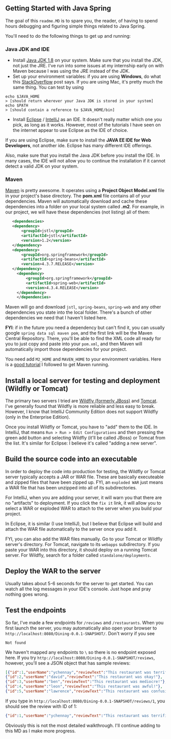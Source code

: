 ## Getting Started with Java Spring

The goal of this ```readme.MD``` is to spare you, the reader, of having to spend hours debugging and figuring simple things related to Java Spring.

You'll need to do the following things to get up and running:
### Java JDK and IDE
* Install [Java JDK 1.8](http://www.oracle.com/technetwork/java/javase/downloads/jdk8-downloads-2133151.html) on your system. Make sure that you install the JDK, not just the JRE. I've run into some
issues at my internship early on with Maven because I was using the JRE instead of the JDK.
* Set up your environment variables: if you are using **Windows**, do what this [StackOverflow](http://stackoverflow.com/questions/1672281/environment-variables-for-java-installation)
post says. If you are using Mac, it's pretty much the same thing. You can test by using

```
echo $JAVA_HOME
> [should return wherever your Java JDK is stored in your system]
echo $PATH
> [should contain a reference to $JAVA_HOME/bin]
```

* Install [Eclipse](http://www.eclipse.org/downloads/packages/eclipse-ide-java-developers/mars2) 
/ [IntelliJ](https://www.jetbrains.com/idea/download/#section=windows) as an IDE. It doesn't really matter which one you pick,
 as long as it works. However, most of the tutorials I have seen on the internet appear to use Eclipse as the IDE of choice.

If you are using Eclipse, make sure to install the **JAVA EE IDE for Web Developers**, not another ide. Eclipse has many different
IDE offerings.

Also, make sure that you install the Java JDK before you install the IDE. In many cases, the IDE will not allow you to continue
the installation if it cannot detect a valid JDK on your system. 

### Maven

[Maven](https://maven.apache.org/download.cgi) is pretty awesome. It operates using a **Project Object Model.xml** file in your
 project's base directory. The **pom.xml** file contains all of your dependencies. Maven will automatically download and cache
 these dependencies into a folder on your local system called **.m2**. For example, in our project, we will have these dependencies (not listing)
 all of them:
 
 ```xml
  	<dependencies>
  	<dependency>
  		<groupId>jstl</groupId>
  		<artifactId>jstl</artifactId>
  		<version>1.2</version>
  	</dependency>
  	<dependency>
  		<groupId>org.springframework</groupId>
  		<artifactId>spring-beans</artifactId>
  		<version>4.3.7.RELEASE</version>
  	</dependency>
      <dependency>
          <groupId>org.springframework</groupId>
          <artifactId>spring-web</artifactId>
          <version>4.3.4.RELEASE</version>
      </dependency>
      </dependencies>
```

Maven will go and download ```jstl```, ```spring-beans```, ```spring-web``` and any other dependencies you state into the local
folder. There's a bunch of other dependencies we need that I haven't listed here.

**FYI**: if in the future you need a dependency but can't find it, you can usually google 
```spring data sql maven pom```, and the first link will be the Maven Central Repository. There, you'll be able to find the XML code
all ready for you to just copy and paste into your ```pom.xml```, and then Maven will automatically import those dependencies for your project.

You need add ```M2_HOME``` and ```MAVEN_HOME``` to your environment variables. Here is a [good tutorial](https://www.mkyong.com/maven/how-to-install-maven-in-windows/) I followed to get Maven running.

## Install a local server for testing and deployment (Wildfly or Tomcat)

The primary two servers I tried are [Wildfly (formerly JBoss)](http://wildfly.org/downloads/) and 
[Tomcat](http://tomcat.apache.org/). I've generally found that Wildfly is more reliable and
less easy to break. However, I know that IntelliJ Community Edition does not support Wildfly (only in the Enterprise Edition).

Once you install Wildfly or Tomcat, you have to "add" them to the IDE. In IntelliJ, that means
```Run > Run > Edit Configurations``` and then pressing the green add button and selecting Wildfly (it'll be called JBoss) or Tomcat from the list.
It's similar for Eclipse: I believe it's called "adding a new server".

## Build the source code into an executable
In order to deploy the code into production for testing, the Wildfly or Tomcat server typically accepts a JAR or WAR file. These are basically
executeable and zipped files that have been zipped up. FYI, an ```exploded WAR``` just means a WAR file that has been
unzipped into all of its subdirectories. 

For IntelliJ, when you are adding your server, it will warn you that there are no "artifacts" to deployment. If you click the
```fix it``` link, it will allow you to select a WAR or exploded WAR to attach to the server when you build your project.

In Eclipse, it is similar (I use IntelliJ), but I believe that Eclipse will build and attach the WAR file automatically to the server once you add it.

FYI, you can also add the WAR files manually. Go to your Tomcat or Wildfly server's directory. For Tomcat, navigate to its
```webapps``` subdirectory. If you paste your WAR into this directory, it should deploy on a running Tomcat server. For Wildfly, search for a folder called ```standalone/deployments```.

## Deploy the WAR to the server
Usually takes about 5-6 seconds for the server to get started. You can watch all the log messages in your IDE's console. Just hope and pray nothing goes wrong.

## Test the endpoints
So far, I've made a few endpoints for ```/reviews``` and ```/restaurants```. When you first launch the server, you
may automatically also open your browser to ```http://localhost:8080/Dining-0.0.1-SNAPSHOT/```. Don't worry if you see

```Not found```

We haven't mapped any endpoints to ```\``` so there is no endpoint exposed here. If you try
```http://localhost:8080/Dining-0.0.1-SNAPSHOT/reviews```, however, you'll see a JSON object that has sample reviews:

```json
[{"id":1,"userName":"ychennay","reviewText":"This restaurant was terrific!"},
{"id":2,"userName":"david","reviewText":"This restaurant was okay!"},
{"id":3,"userName":"ben","reviewText":"This restaurant was mediocre!"},
{"id":4,"userName":"leon","reviewText":"This restaurant was awful!"},
{"id":5,"userName":"lawrence","reviewText":"This restaurant was confusing!"}]
```

If you type in ```http://localhost:8080/Dining-0.0.1-SNAPSHOT/reviews/1```, you should see the review with ID of 1:
```json
{"id":1,"userName":"ychennay","reviewText":"This restaurant was terrific!"}
```

Obviously this is not the most detailed walkthrough. I'll continue adding to this MD as I make more progress.